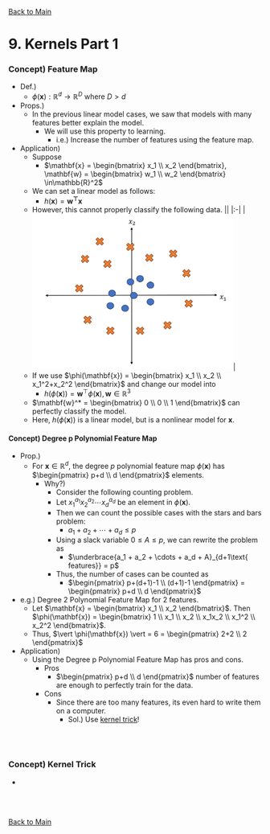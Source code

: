 [Back to Main](../main.md)

# 9. Kernels Part 1
### Concept) Feature Map
- Def.)
  - $`\phi(\mathbf{x}) : \mathbb{R}^d \rightarrow \mathbb{R}^D`$ where $`D\gt d`$
- Props.)
  - In the previous linear model cases, we saw that models with many features better explain the model.
    - We will use this property to learning.
      - i.e.) Increase the number of features using the feature map.
- Application)
  - Suppose
    - $`\mathbf{x} = \begin{bmatrix} x_1 \\ x_2 \end{bmatrix}, \mathbf{w} = \begin{bmatrix} w_1 \\ w_2 \end{bmatrix} \in\mathbb{R}^2`$
  - We can set a linear model as follows:
    - $`h(\mathbf{x}) = \mathbf{w^\top x}`$
  - However, this cannot properly classify the following data.
    ||
    |:-|
    |<img src="../images/09/001.png" width="400px">|
  - If we use $`\phi(\mathbf{x}) = \begin{bmatrix} x_1 \\ x_2 \\ x_1^2+x_2^2 \end{bmatrix}`$ and change our model into
    - $`h(\phi(\mathbf{x})) = \mathbf{w}^\top \phi(\mathbf{x}), \mathbf{w}\in\mathbb{R}^3`$
  - $`\mathbf{w}^* = \begin{bmatrix} 0 \\ 0 \\ 1 \end{bmatrix}`$ can perfectly classify the model.
  - Here, $`h(\phi(\mathbf{x}))`$ is a linear model, but is a nonlinear model for $`\mathbf{x}`$.

#### Concept) Degree p Polynomial Feature Map
- Prop.)
  - For $`\mathbf{x}\in\mathbb{R}^d`$, the degree $`p`$ polynomial feature map $`\phi(\mathbf{x})`$ has $`\begin{pmatrix} p+d \\ d \end{pmatrix}`$ elements.
    - Why?)
      - Consider the following counting problem.
      - Let $`x_1^{a_1} x_2^{a_2} \cdots x_d^{a_d}`$ be an element in $`\phi(\mathbf{x})`$.
      - Then we can count the possible cases with the stars and bars problem:   
        - $`a_1 + a_2 + \cdots + a_d \le p`$
      - Using a slack variable $`0 \le A \le p`$, we can rewrite the problem as  
        - $`\underbrace{a_1 + a_2 + \cdots + a_d + A}_{d+1\text{ features}} = p`$
      - Thus, the number of cases can be counted as
        - $`\begin{pmatrix} p+(d+1)-1 \\ (d+1)-1 \end{pmatrix} = \begin{pmatrix} p+d \\ d \end{pmatrix}`$
- e.g.) Degree 2 Polynomial Feature Map for 2 features.
  - Let $`\mathbf{x} = \begin{bmatrix} x_1 \\ x_2 \end{bmatrix}`$. Then $`\phi(\mathbf{x}) = \begin{bmatrix} 1 \\ x_1 \\ x_2 \\ x_1x_2 \\ x_1^2 \\ x_2^2  \end{bmatrix}`$. 
  - Thus, $`\vert \phi(\mathbf{x}) \vert = 6 = \begin{pmatrix} 2+2 \\ 2 \end{pmatrix}`$
- Application)
  - Using the Degree p Polynomial Feature Map has pros and cons.
    - Pros
      - $`\begin{pmatrix} p+d \\ d \end{pmatrix}`$ number of features are enough to perfectly train for the data.
    - Cons
      - Since there are too many features, its even hard to write them on a computer.
        - Sol.) Use [kernel trick]()!

<br><br>

### Concept) Kernel Trick
- 







<br><br>

[Back to Main](../main.md)